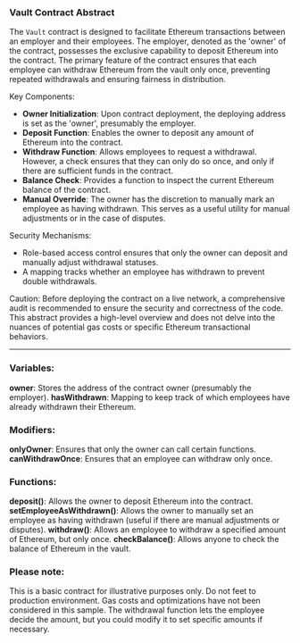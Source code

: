 ### **Vault Contract Abstract**

The `Vault` contract is designed to facilitate Ethereum transactions between an employer and their employees. The employer, denoted as the 'owner' of the contract, possesses the exclusive capability to deposit Ethereum into the contract. The primary feature of the contract ensures that each employee can withdraw Ethereum from the vault only once, preventing repeated withdrawals and ensuring fairness in distribution.

Key Components:

- **Owner Initialization**: Upon contract deployment, the deploying address is set as the 'owner', presumably the employer.
- **Deposit Function**: Enables the owner to deposit any amount of Ethereum into the contract.
- **Withdraw Function**: Allows employees to request a withdrawal. However, a check ensures that they can only do so once, and only if there are sufficient funds in the contract.
- **Balance Check**: Provides a function to inspect the current Ethereum balance of the contract.
- **Manual Override**: The owner has the discretion to manually mark an employee as having withdrawn. This serves as a useful utility for manual adjustments or in the case of disputes.

Security Mechanisms:

- Role-based access control ensures that only the owner can deposit and manually adjust withdrawal statuses.
- A mapping tracks whether an employee has withdrawn to prevent double withdrawals.

Caution:
Before deploying the contract on a live network, a comprehensive audit is recommended to ensure the security and correctness of the code. This abstract provides a high-level overview and does not delve into the nuances of potential gas costs or specific Ethereum transactional behaviors.

---

### Variables:

**owner**: Stores the address of the contract owner (presumably the employer).
**hasWithdrawn**: Mapping to keep track of which employees have already withdrawn their Ethereum.

### Modifiers:

**onlyOwner**: Ensures that only the owner can call certain functions.
**canWithdrawOnce**: Ensures that an employee can withdraw only once.

### Functions:

**deposit()**: Allows the owner to deposit Ethereum into the contract.
**setEmployeeAsWithdrawn()**: Allows the owner to manually set an employee as having withdrawn (useful if there are manual adjustments or disputes).
**withdraw()**: Allows an employee to withdraw a specified amount of Ethereum, but only once.
**checkBalance()**: Allows anyone to check the balance of Ethereum in the vault.

### Please note:

This is a basic contract for illustrative purposes only. Do not feet to production environment.
Gas costs and optimizations have not been considered in this sample.
The withdrawal function lets the employee decide the amount, but you could modify it to set specific amounts if necessary.

